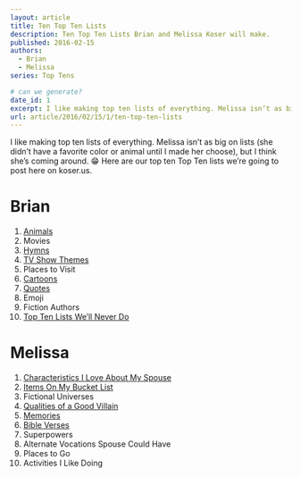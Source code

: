 ```yaml
---
layout: article
title: Ten Top Ten Lists
description: Ten Top Ten Lists Brian and Melissa Koser will make.
published: 2016-02-15
authors:
  - Brian
  - Melissa
series: Top Tens

# can we generate?
date_id: 1
excerpt: I like mak­ing top ten lists of every­thing. Melissa is­n’t as big on lists (she did­n’t have a fa­vorite color or an­i­mal un­til I made her choose), but I think she’s com­ing around.
url: article/2016/02/15/1/ten-top-ten-lists
---
```

I like making top ten lists of everything. Melissa isn’t as big on lists (she didn’t have a favorite color or animal until I made her choose), but I think she’s coming around. 😁 Here are our top ten Top Ten lists we’re going to post here on koser.us.

# Brian  
1. [Animals](https://tto.koser.us/episodes/014-animals/)
2. Movies
3. [Hymns](https://tto.koser.us/episodes/018-hymns/)
4. [TV Show Themes](https://tto.koser.us/episodes/096-tv-show-intros/)
5. Places to Visit
6. [Cartoons](https://tto.koser.us/episodes/108-animated-shows/)
7. [Quotes](https://tto.koser.us/episodes/044-pop-culture-quotes/)
8. Emoji
9. Fiction Authors
10. [Top Ten Lists We’ll Never Do](https://tto.koser.us/episodes/013-top-ten-lists-well-never-do/)

# Melissa  
1. [Characteristics I Love About My Spouse](/article/2016/03/04/1/ten-characteristics-of-my-spouse)
2. [Items On My Bucket List](https://tto.koser.us/episodes/021-bucket-list-experiences/)
3. Fictional Universes
4. [Qualities of a Good Villain](https://tto.koser.us/episodes/004-villains/)
5. [Memories](https://tto.koser.us/episodes/019-memories/)
6. [Bible Verses](https://tto.koser.us/episodes/047-bible-verses/)
7. Superpowers
8. Alternate Vocations Spouse Could Have
9. Places to Go
10. Activities I Like Doing
